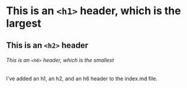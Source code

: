 # This is an `<h1>` header, which is the largest

## This is an `<h2>` header

###### This is an `<h6>` header, which is the smallest

I've added an h1, an h2, and an h6 header to the index.md file.

